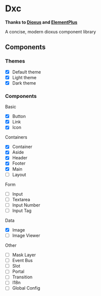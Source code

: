 # Dxc
**Thanks to [Dioxus](https://github.com/DioxusLabs/dioxus) and [ElementPlus](https://github.com/element-plus/element-plus)**

A concise, modern dioxus component library

## Components

### Themes
- [x] Default theme
- [x] Light theme
- [x] Dark theme

### Components

Basic

- [x] Button
- [x] Link
- [x] Icon

Containers

- [x] Container
- [x] Aside
- [x] Header
- [x] Footer
- [x] Main
- [ ] Layout

Form

- [ ] Input
- [ ] Textarea
- [ ] Input Number
- [ ] Input Tag

Data

- [x] Image
- [ ] Image Viewer

Other

- [ ] Mask Layer
- [ ] Event Bus
- [ ] Slot
- [ ] Portal
- [ ] Transition
- [ ] I18n
- [ ] Global Config
